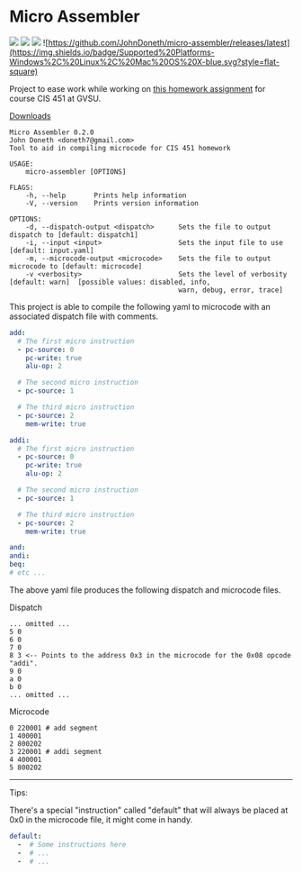 # Micro Assembler

![](https://img.shields.io/travis/JohnDoneth/micro-assembler/master.svg?style=flat-square) ![](https://img.shields.io/appveyor/ci/JohnDoneth/micro-assembler/master.svg?style=flat-square) ![](https://img.shields.io/github/license/JohnDoneth/micro-assembler.svg?style=flat-square) ![https://github.com/JohnDoneth/micro-assembler/releases/latest](https://img.shields.io/badge/Supported%20Platforms-Windows%2C%20Linux%2C%20Mac%20OS%20X-blue.svg?style=flat-square)



Project to ease work while working on [this homework assignment](https://cis.gvsu.edu/~kurmasz/Teaching/Courses/W19/CIS451/Homework/MicrocodeForPHMultiCycleCPU/) for course CIS 451 at GVSU.

[Downloads](https://github.com/JohnDoneth/micro-assembler/releases/latest)

```man
Micro Assembler 0.2.0
John Doneth <doneth7@gmail.com>
Tool to aid in compiling microcode for CIS 451 homework

USAGE:
    micro-assembler [OPTIONS]

FLAGS:
    -h, --help       Prints help information
    -V, --version    Prints version information

OPTIONS:
    -d, --dispatch-output <dispatch>      Sets the file to output dispatch to [default: dispatch1]
    -i, --input <input>                   Sets the input file to use [default: input.yaml]
    -m, --microcode-output <microcode>    Sets the file to output microcode to [default: microcode]
    -v <verbosity>                        Sets the level of verbosity [default: warn]  [possible values: disabled, info,
                                          warn, debug, error, trace]
```

This project is able to compile the following yaml to microcode with an associated dispatch file with comments.

```yaml
add:
  # The first micro instruction
  - pc-source: 0
    pc-write: true
    alu-op: 2

  # The second micro instruction
  - pc-source: 1

  # The third micro instruction
  - pc-source: 2
    mem-write: true

addi:
  # The first micro instruction
  - pc-source: 0
    pc-write: true
    alu-op: 2

  # The second micro instruction
  - pc-source: 1

  # The third micro instruction
  - pc-source: 2
    mem-write: true

and:
andi:
beq:
# etc ...
```

The above yaml file produces the following dispatch and microcode files.

Dispatch

```hex
... omitted ...
5 0
6 0
7 0
8 3 <-- Points to the address 0x3 in the microcode for the 0x08 opcode "addi".
9 0
a 0
b 0
... omitted ...
```

Microcode

```hex
0 220001 # add segment
1 400001
2 800202
3 220001 # addi segment
4 400001
5 800202
```

---

Tips:

There's a special "instruction" called "default" that will always be placed at 0x0 in the microcode file, it might come in handy.

```yaml
default:
  -  # Some instructions here
  -  # ...
  -  # ...
```

